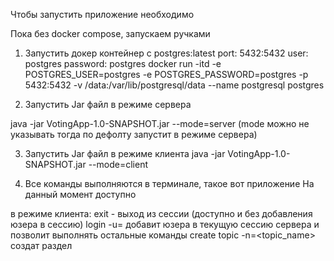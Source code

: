 Чтобы запустить приложение необходимо

Пока без docker compose, запускаем ручками

1. Запустить докер контейнер с postgres:latest
port: 5432:5432
user: postgres
password: postgres
docker run -itd -e POSTGRES_USER=postgres -e POSTGRES_PASSWORD=postgres -p 5432:5432 -v /data:/var/lib/postgresql/data --name postgresql postgres

2. Запустить Jar файл в режиме сервера 

java -jar VotingApp-1.0-SNAPSHOT.jar --mode=server 
(mode можно не указывать тогда по дефолту запустит в режиме сервера)

3. Запустить Jar файл в режиме клиента
java -jar VotingApp-1.0-SNAPSHOT.jar --mode=client

4. Все команды выполняются в терминале, такое вот приложение
На данный момент доступно

в режиме клиента:
exit - выход из сессии (доступно и без добавления юзера в сессию)
login -u=<username> добавит юзера в текущую сессию сервера и позволит выполнять остальные команды
create topic -n=<topic_name> создат раздел



